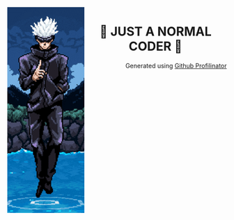 <img src="https://github.com/zyZuZyz/zyZuZyz/blob/main/Untitled.png" align="left"/>  
<div align="center" valign="top" width="33%">  
<h1> 🤞 JUST A NORMAL CODER 🤞 </h1>
</div>


<div align="right">Generated using <a href="https://profilinator.rishav.dev/" target="_blank">Github Profilinator</a></div>
